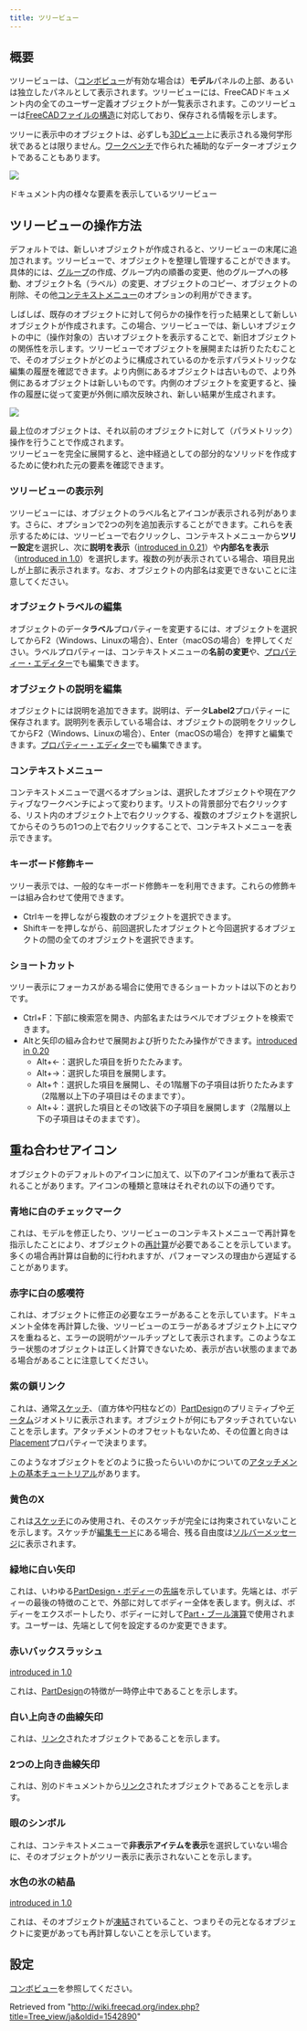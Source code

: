 ```yaml
---
title: ツリービュー
---
```

## 概要

ツリービューは、（[コンボビュー](/Combo_view/ja "Combo view/ja")が有効な場合は）**モデル**パネルの上部、あるいは独立したパネルとして表示されます。ツリービューには、FreeCADドキュメント内の全てのユーザー定義オブジェクトが一覧表示されます。このツリービューは[FreeCADファイルの構造](/Document_structure/ja "Document structure/ja")に対応しており、保存される情報を示します。

ツリーに表示中のオブジェクトは、必ずしも[3Dビュー](/3D_view/ja "3D view/ja")上に表示される幾何学形状であるとは限りません。[ワークベンチ](/Workbenches/ja "Workbenches/ja")で作られた補助的なデーターオブジェクトであることもあります。

![](/images/FreeCAD_Tree_view.png)

ドキュメント内の様々な要素を表示しているツリービュー

## ツリービューの操作方法

デフォルトでは、新しいオブジェクトが作成されると、ツリービューの末尾に追加されます。ツリービューで、オブジェクトを整理し管理することができます。具体的には、[グループ](/index.php?title=Std_Group/ja&action=edit&redlink=1 "Std Group/ja (page does not exist)")の作成、グループ内の順番の変更、他のグループへの移動、オブジェクト名（ラベル）の変更、オブジェクトのコピー、オブジェクトの削除、その他[コンテキストメニュー](#Context_menu)のオプションの利用ができます。

しばしば、既存のオブジェクトに対して何らかの操作を行った結果として新しいオブジェクトが作成されます。この場合、ツリービューでは、新しいオブジェクトの中に（操作対象の）古いオブジェクトを表示することで、新旧オブジェクトの関係性を示します。ツリービューでオブジェクトを展開または折りたたむことで、そのオブジェクトがどのように構成されているのかを示すパラメトリックな編集の履歴を確認できます。より内側にあるオブジェクトは古いもので、より外側にあるオブジェクトは新しいものです。内側のオブジェクトを変更すると、操作の履歴に従って変更が外側に順次反映され、新しい結果が生成されます。

![](/images/FreeCAD_Tree_view_parametric_history.png)

最上位のオブジェクトは、それ以前のオブジェクトに対して（パラメトリック）操作を行うことで作成されます。  
ツリービューを完全に展開すると、途中経過としての部分的なソリッドを作成するために使われた元の要素を確認できます。

### ツリービューの表示列

ツリービューには、オブジェクトのラベル名とアイコンが表示される列があります。さらに、オプションで2つの列を追加表示することができます。これらを表示するためには、ツリービューで右クリックし、コンテキストメニューから**ツリー設定**を選択し、次に**説明を表示**（[introduced in 0.21](/Release_notes_0.21 "Release notes 0.21")）や**内部名を表示**（[introduced in 1.0](/Release_notes_1.0 "Release notes 1.0")）を選択します。複数の列が表示されている場合、項目見出しが上部に表示されます。なお、オブジェクトの内部名は変更できないことに注意してください。

### オブジェクトラベルの編集

オブジェクトのデータ**ラベル**プロパティーを変更するには、オブジェクトを選択してからF2（Windows、Linuxの場合）、Enter（macOSの場合）を押してください。ラベルプロパティーは、コンテキストメニューの**名前の変更**や、[プロパティー・エディター](/Property_editor/ja "Property editor/ja")でも編集できます。

### オブジェクトの説明を編集

オブジェクトには説明を追加できます。説明は、データ**Label2**プロパティーに保存されます。説明列を表示している場合は、オブジェクトの説明をクリックしてからF2（Windows、Linuxの場合）、Enter（macOSの場合）を押すと編集できます。[プロパティー・エディター](/Property_editor/ja "Property editor/ja")でも編集できます。

### コンテキストメニュー

コンテキストメニューで選べるオプションは、選択したオブジェクトや現在アクティブなワークベンチによって変わります。リストの背景部分で右クリックする、リスト内のオブジェクト上で右クリックする、複数のオブジェクトを選択してからそのうちの1つの上で右クリックすることで、コンテキストメニューを表示できます。

### キーボード修飾キー

ツリー表示では、一般的なキーボード修飾キーを利用できます。これらの修飾キーは組み合わせて使用できます。

* Ctrlキーを押しながら複数のオブジェクトを選択できます。
* Shiftキーを押しながら、前回選択したオブジェクトと今回選択するオブジェクトの間の全てのオブジェクトを選択できます。

### ショートカット

ツリー表示にフォーカスがある場合に使用できるショートカットは以下のとおりです。

* Ctrl+F：下部に検索窓を開き、内部名またはラベルでオブジェクトを検索できます。
* Altと矢印の組み合わせで展開および折りたたみ操作ができます。[introduced in 0.20](/Release_notes_0.20 "Release notes 0.20")
  + Alt+←：選択した項目を折りたたみます。
  + Alt+→：選択した項目を展開します。
  + Alt+↑：選択した項目を展開し、その1階層下の子項目は折りたたみます（2階層以上下の子項目はそのままです）。
  + Alt+↓：選択した項目とその1改装下の子項目を展開します（2階層以上下の子項目はそのままです）。

## 重ね合わせアイコン

オブジェクトのデフォルトのアイコンに加えて、以下のアイコンが重ねて表示されることがあります。アイコンの種類と意味はそれぞれの以下の通りです。

### 青地に白のチェックマーク

これは、モデルを修正したり、ツリービューのコンテキストメニューで再計算を指示したことにより、オブジェクトの[再計算](/Std_Refresh/ja "Std Refresh/ja")が必要であることを示しています。多くの場合再計算は自動的に行われますが、パフォーマンスの理由から遅延することがあります。

### 赤字に白の感嘆符

これは、オブジェクトに修正の必要なエラーがあることを示しています。ドキュメント全体を再計算した後、ツリービューのエラーがあるオブジェクト上にマウスを重ねると、エラーの説明がツールチップとして表示されます。このようなエラー状態のオブジェクトは正しく計算できないため、表示が古い状態のままである場合があることに注意してください。

### 紫の鎖リンク

これは、通常[スケッチ](/Sketch/ja "Sketch/ja")、（直方体や円柱などの）[PartDesign](/PartDesign_Workbench/ja "PartDesign Workbench/ja")のプリミティブや[データム](/Datum/ja "Datum/ja")ジオメトリに表示されます。オブジェクトが何にもアタッチされていないことを示します。アタッチメントのオフセットもないため、その位置と向きは[Placement](/Placement/ja "Placement/ja")プロパティーで決まります。

このようなオブジェクトをどのように扱ったらいいのかについての[アタッチメントの基本チュートリアル](/Basic_Attachment_Tutorial/ja "Basic Attachment Tutorial/ja")があります。

### 黄色のX

これは[スケッチ](/Sketch/ja "Sketch/ja")にのみ使用され、そのスケッチが完全には拘束されていないことを示します。スケッチが[編集モード](/Sketcher_EditSketch/ja "Sketcher EditSketch/ja")にある場合、残る自由度は[ソルバーメッセージ](/Sketcher_Dialog/ja#Solver_messages "Sketcher Dialog/ja")に表示されます。

### 緑地に白い矢印

これは、いわゆる[PartDesign・ボディー](/PartDesign_Body/ja "PartDesign Body/ja")の[先端](/PartDesign_Body/ja#Tip "PartDesign Body/ja")を示しています。先端とは、ボディーの最後の特徴のことで、外部に対してボディー全体を表します。例えば、ボディーをエクスポートしたり、ボディーに対して[Part・ブール演算](/Part_Boolean "Part Boolean")で使用されます。ユーザーは、先端として何を設定するのか変更できます。

### 赤いバックスラッシュ

[introduced in 1.0](/Release_notes_1.0 "Release notes 1.0")

これは、[PartDesign](/PartDesign_Workbench "PartDesign Workbench")の特徴が一時停止中であることを示します。

### 白い上向きの曲線矢印

これは、[リンク](/Std_LinkMake/ja "Std LinkMake/ja")されたオブジェクトであることを示します。

### 2つの上向き曲線矢印

これは、別のドキュメントから[リンク](/Std_LinkMake/ja "Std LinkMake/ja")されたオブジェクトであることを示します。

### 眼のシンボル

これは、コンテキストメニューで**非表示アイテムを表示**を選択していない場合に、そのオブジェクトがツリー表示に表示されないことを示します。

### 水色の氷の結晶

[introduced in 1.0](/Release_notes_1.0 "Release notes 1.0")

これは、そのオブジェクトが[凍結](/index.php?title=Std_ToggleFreeze/ja&action=edit&redlink=1 "Std ToggleFreeze/ja (page does not exist)")されていること、つまりその元となるオブジェクトに変更があっても再計算しないことを示しています。

## 設定

[コンボビュー](/Combo_view/ja#Preferences "Combo view/ja")を参照してください。

Retrieved from "<http://wiki.freecad.org/index.php?title=Tree_view/ja&oldid=1542890>"
